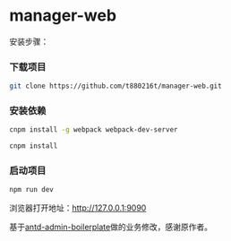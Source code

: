 # manager-web

安装步骤：

### 下载项目
``` bash
git clone https://github.com/t880216t/manager-web.git
```

### 安装依赖
``` bash
cnpm install -g webpack webpack-dev-server

cnpm install

```
### 启动项目
``` bash
npm run dev
```
浏览器打开地址：http://127.0.0.1:9090


基于[antd-admin-boilerplate](https://github.com/myqianlan/antd-admin-boilerplate)做的业务修改，感谢原作者。
